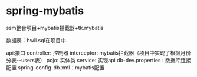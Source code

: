 # spring-mybatis
ssm整合项目+mybatis拦截器+tk.mybatis


数据表：hwll.sql在项目中.









api:接口
controller: 控制器
interceptor: mybatis拦截器（项目中实现了根据月份分表--users表）
pojo: 实体类
service: 实现api
db-dev.properties : 数据库连接配置
spring-config-db.xml：mybatis配置



















